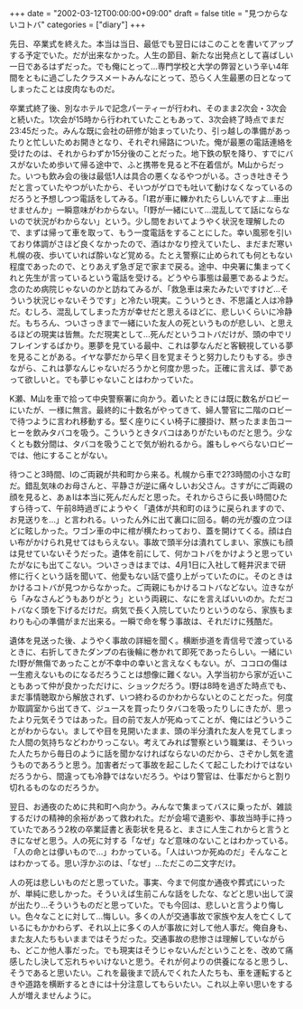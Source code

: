 +++
date = "2002-03-12T00:00:00+09:00"
draft = false
title = "見つからないコトバ"
categories = ["diary"]
+++

先日、卒業式を終えた。本当は当日、最低でも翌日にはこのことを書いてアップする予定でいた。だが出来なかった。人生の節目、新たな出発点として喜ばしい一日であるはずだった。でも俺にとって...専門学校と大学の弊習という辛い4年間をともに過ごしたクラスメートみんなにとって、恐らく人生最悪の日となってしまったことは皮肉なものだ。

卒業式終了後、別なホテルで記念パーティーが行われ、そのまま2次会・3次会と続いた。1次会が15時から行われていたこともあって、3次会終了時点でまだ23:45だった。みんな既に会社の研修が始まっていたり、引っ越しの準備があったりと忙しいためお開きとなり、それぞれ帰路についた。俺が最悪の電話連絡を受けたのは、それからわずか15分後のことだった。地下鉄の駅を降り、すでにバスがないため歩いて帰る途中で、ふと携帯を見ると不在着信が。M山からだった。いつも飲み会の後は最低1人は具合の悪くなるやつがいる。さっき吐きそうだと言っていたやつがいたから、そいつがゲロでも吐いて動けなくなっているのだろうと予想しつつ電話をしてみる。「I君が車に轢かれたらしいんですよ...車出せませんか」一瞬意味がわからない。「I野が一緒にいて...混乱してて話にならないので状況がわからない」という。少し間をおいてようやく状況を理解したので、まずは帰って車を取って、もう一度電話をすることにした。幸い風邪を引いており体調がさほど良くなかったので、酒はかなり控えていたし、まだまだ寒い札幌の夜、歩いていれば酔いなど覚める。たとえ警察に止められても何ともない程度であったので、とりあえず急ぎ足で家まで戻る。途中、中央署に集まってくれと先生が言っているという電話を受ける。どうやら事態は最悪であるようだ。念のため病院じゃないのかと訪ねてみるが、「救急車は来たみたいですけど...そういう状況じゃないそうです」と冷たい現実。こういうとき、不思議と人は冷静だ。むしろ、混乱してしまった方が幸せだと思えるほどに、悲しいくらいに冷静だ。もちろん、ついさっきまで一緒にいた友人の死というものが悲しい、と思えるほどの現実は皆無。ただ現実として...死んだというコトバだけが、頭の中でリフレインするばかり。悪夢を見ている最中、これは夢なんだと客観視している夢を見ることがある。イヤな夢だから早く目を覚まそうと努力したりもする。歩きながら、これは夢なんじゃないだろうかと何度か思った。正確に言えば、夢であって欲しいと。でも夢じゃないことはわかっていた。

K瀬、M山を車で拾って中央警察署に向かう。着いたときには既に数名がロビーにいたが、一様に無言。最終的に十数名がやってきて、婦人警官に二階のロビーで待つように言われ移動する。堅く座りにくい椅子に腰掛け、黙ったまま缶コーヒーを飲みタバコを吸う。こういうときタバコはありがたいものだと思う。少なくとも数分間は、タバコを吸うことで気が紛れるから。誰もしゃべらないロビーでは、他にすることがない。

待つこと3時間、Iのご両親が共和町から来る。札幌から車で2?3時間の小さな町だ。錯乱気味のお母さんと、平静さが逆に痛々しいお父さん。さすがにご両親の顔を見ると、あぁIは本当に死んだんだと思った。それからさらに長い時間ひたすら待って、午前8時過ぎにようやく「遺体が共和町のほうに戻られますので、お見送りを...」と言われる。いったん外に出て裏口に回る。朝の光が腹の立つほどに眩しかった。ワゴン車の中に棺が横たわっており、蓋を開けてくる。顔は白い布がかけられ見せてはもらえない。事故で頭半分は潰れてしまい、家族にも顔は見せていないそうだった。遺体を前にして、何かコトバをかけようと思っていたがなにも出てこない。ついさっきはまでは、4月1日に入社して軽井沢まで研修に行くという話を聞いて、他愛もない話で盛り上がっていたのに。そのときはかけるコトバが見つからなかった。ご両親にもかけるコトバなどない。泣きながら「みなさんどうもありがとう」という両親に、なにを言えばいいのか。ただコトバなく頭を下げるだけだ。病気で長く入院していたりというのなら、家族もまわりも心の準備がまだ出来る。一瞬で命を奪う事故は、それだけに残酷だ。

遺体を見送った後、ようやく事故の詳細を聞く。横断歩道を青信号で渡っているときに、右折してきたダンプの右後輪に巻かれて即死であったらしい。一緒にいたI野が無傷であったことが不幸中の幸いと言えなくもない。が、ココロの傷は一生癒えないものになるだろうことは想像に難くない。入学当初から家が近いこともあって仲が良かっただけに、ショックだろう。I野は8時を過ぎた時点でも、まだ事情聴取から解放されず、いつ終わるのかわからないとのことだった。何度か取調室から出てきて、ジュースを買ったりタバコを吸ったりしにきたが、思ったより元気そうではあった。目の前で友人が死ぬってことが、俺にはどういうことがわからない。ましてや目を見開いたまま、頭の半分潰れた友人を見てしまった人間の気持ちなどわかりっこない。考えてみれば警察という職業は、そういった人たちから毎日のように話を聞かなければならないのだから、さぞかし気を遣うものであろうと思う。加害者だって事故を起こしたくて起こしたわけではないだろうから、間違っても冷静ではないだろう。やはり警官は、仕事だからと割り切れるものなのだろうか。

翌日、お通夜のために共和町へ向かう。みんなで集まってバスに乗ったが、雑談するだけの精神的余裕があって救われた。だが会場で遺影や、事故当時手に持っていたであろう2枚の卒業証書と表彰状を見ると、まさに人生これからと言うときになぜと思う。人の死に対する「なぜ」など意味のないことはわかっている。「人の命とは儚いもので...」わかっている。「人はいつか死ぬのだ」そんなことはわかってる。思い浮かぶのは、「なぜ」...ただこの二文字だけ。

人の死は悲しいものだと思っていた。事実、今まで何度か通夜や葬式にいったが、単純に悲しかった。そういえば生前こんな話をしたな、などと思い出して涙が出たり...そういうものだと思っていた。でも今回は、悲しいと言うより悔しい。色々なことに対して...悔しい。多くの人が交通事故で家族や友人を亡くしているにもかかわらず、それ以上に多くの人が事故に対して他人事だ。俺自身も、また友人たちもいままではそうだった。交通事故の悲惨さは理解していながらも、どこか他人事だった。でも現実はそうじゃないんだということを、改めて痛感したし決して忘れちゃいけないと思う。それが何よりの供養になると思うし、そうであると思いたい。これを最後まで読んでくれた人たちも、車を運転するときや道路を横断するときには十分注意してもらいたい。これ以上辛い思いをする人が増えませんように。

